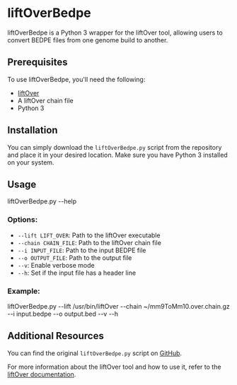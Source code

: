 # liftOverBedpe

liftOverBedpe is a Python 3 wrapper for the liftOver tool, allowing users to convert BEDPE files from one genome build to another.

## Prerequisites

To use liftOverBedpe, you'll need the following:

- [liftOver](https://genome.sph.umich.edu/wiki/LiftOver)
- A liftOver chain file
- Python 3

## Installation

You can simply download the `liftOverBedpe.py` script from the repository and place it in your desired location. Make sure you have Python 3 installed on your system.

## Usage

liftOverBedpe.py --help

### Options:

- `--lift LIFT_OVER`: Path to the liftOver executable
- `--chain CHAIN_FILE`: Path to the liftOver chain file
- `--i INPUT_FILE`: Path to the input BEDPE file
- `--o OUTPUT_FILE`: Path to the output file
- `--v`: Enable verbose mode
- `--h`: Set if the input file has a header line

### Example:

liftOverBedpe.py --lift /usr/bin/liftOver --chain ~/mm9ToMm10.over.chain.gz --i input.bedpe --o output.bed --v --h

## Additional Resources

You can find the original `liftOverBedpe.py` script on [GitHub](https://github.com/cauyrd/liftOverBedpe/blob/main/liftOverBedpe.py).

For more information about the liftOver tool and how to use it, refer to the [liftOver documentation](https://genome.sph.umich.edu/wiki/LiftOver).
